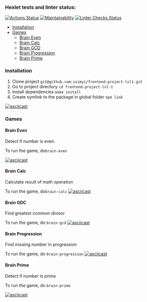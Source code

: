 ### Hexlet tests and linter status:
[![Actions Status](https://github.com/isimyi/frontend-project-lvl1/workflows/hexlet-check/badge.svg)](https://github.com/isimyi/frontend-project-lvl1/actions)
[![Maintainability](https://api.codeclimate.com/v1/badges/a99a88d28ad37a79dbf6/maintainability)](https://codeclimate.com/github/codeclimate/codeclimate/maintainability)
[![Linter Checks Status](https://github.com/isimyi/frontend-project-lvl1/actions/workflows/nodejs.yml/badge.svg)](https://github.com/isimyi/frontend-project-lvl1/actions/workflows/nodejs.yml)

- [Installation](#inslattalion)
- [Games](#games)
  - [Brain Even](#brain-even)
  - [Brain Calc](#brain-calc)
  - [Brain GCD](#brain-gdc)
  - [Brain Progression](#brain-progression)
  - [Brain Prime](#brain-prime)

### Installation
1. Clone project ```git@github.com:isimyi/frontend-project-lvl1.git```
2. Go to project directory ```cd frontend-project-lvl-1```
3. Install dependencies ```make install```
4. Create symlink to the package in global folder ```npm link```

[![asciicast](https://asciinema.org/a/412786.svg)](https://asciinema.org/a/412786)

### Games
#### Brain Even
Detect if number is even.

To run the game, do```brain-even```

[![asciicast](https://asciinema.org/a/412790.svg)](https://asciinema.org/a/412790)

#### Brain Calc
Calculate result of math operation

To run the game, do```brain-calc```
[![asciicast](https://asciinema.org/a/412817.svg)](https://asciinema.org/a/412817)

#### Brain GDC
Find greatest common divisor

To run the game, do ```brain-gcd```
[![asciicast](https://asciinema.org/a/413676.svg)](https://asciinema.org/a/413676)

#### Brain Progression
Find missing number in progression

To run the game, do ```brain-progression```
[![asciicast](https://asciinema.org/a/414861.svg)](https://asciinema.org/a/414861)

#### Brain Prime
Detect if number is prime

To run the game, do ```brain-prime```

[![asciicast](https://asciinema.org/a/414871.svg)](https://asciinema.org/a/414871)

